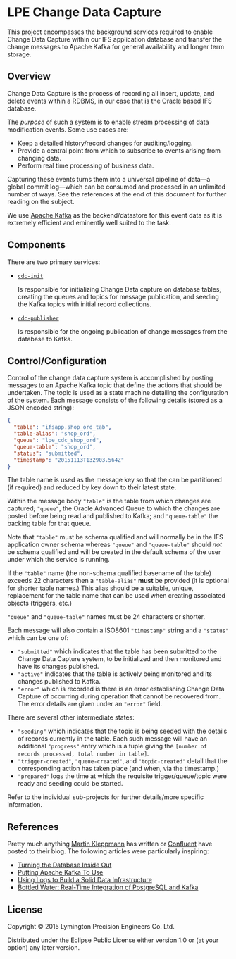 # LPE Change Data Capture

This project encompasses the background services required to enable
Change Data Capture within our IFS application database and transfer
the change messages to Apache Kafka for general availability and
longer term storage.

## Overview

Change Data Capture is the process of recording all insert, update,
and delete events within a RDBMS, in our case that is the Oracle based
IFS database.

The _purpose_ of such a system is to enable stream processing of data
modification events. Some use cases are:

* Keep a detailed history/record changes for auditing/logging.
* Provide a central point from which to subscribe to events arising
  from changing data.
* Perform real time processing of business data.

Capturing these events turns them into a universal pipeline of data—a
global commit log—which can be consumed and processed in an unlimited
number of ways. See the references at the end of this document for
further reading on the subject.

We use [Apache Kafka][kafka] as the backend/datastore for this event
data as it is extremely efficient and eminently well suited to the
task.

[kafka]: http://kafka.apache.org/

## Components

There are two primary services:

* [`cdc-init`](cdc-init/)

  Is responsible for initializing Change Data capture on database
  tables, creating the queues and topics for message publication, and
  seeding the Kafka topics with initial record collections.
* [`cdc-publisher`](cdc-publisher/)

  Is responsible for the ongoing publication of change messages from
  the database to Kafka.

## Control/Configuration

Control of the change data capture system is accomplished by posting
messages to an Apache Kafka topic that define the actions that should
be undertaken. The topic is used as a state machine detailing the
configuration of the system. Each message consists of the following
details (stored as a JSON encoded string):

```json
{
  "table": "ifsapp.shop_ord_tab",
  "table-alias": "shop_ord",
  "queue": "lpe_cdc_shop_ord",
  "queue-table": "shop_ord",
  "status": "submitted",
  "timestamp": "20151113T132903.564Z"
}
```

The table name is used as the message key so that the can be
partitioned (if required) and reduced by key down to their latest
state.

Within the message body `"table"` is the table from which changes are
captured; `"queue"`, the Oracle Advanced Queue to which the changes
are posted before being read and published to Kafka; and
`"queue-table"` the backing table for that queue.

Note that `"table"` must be schema qualified and will normally be in
the IFS application owner schema whereas `"queue"` and `"queue-table"`
should _not_ be schema qualified and will be created in the default
schema of the user under which the service is running.

If the `"table"` name (the non-schema qualified basename of the table)
exceeds 22 characters then a `"table-alias"` **must** be provided (it
is optional for shorter table names.) This alias should be a suitable,
unique, replacement for the table name that can be used when creating
associated objects (triggers, etc.)

`"queue"` and `"queue-table"` names must be 24 characters or shorter.

Each message will also contain a ISO8601 `"timestamp"` string and a
`"status"` which can be one of:

* `"submitted"` which indicates that the table has been submitted to
  the Change Data Capture system, to be initialized and then monitored
  and have its changes published.
* `"active"` indicates that the table is actively being monitored and
  its changes published to Kafka.
* `"error"` which is recorded is there is an error establishing Change
  Data Capture of occurring during operation that cannot be recovered
  from. The error details are given under an `"error"` field.

There are several other intermediate states:

* `"seeding"` which indicates that the topic is being seeded with the
  details of records currently in the table. Each such message will
  have an additional `"progress"` entry which is a tuple giving the
  `[number of records processed, total number in table]`.
* `"trigger-created"`, `"queue-created"`, and `"topic-created"` detail
  that the corresponding action has taken place (and when, via the
  timestamp.)
* `"prepared"` logs the time at which the requisite
  trigger/queue/topic were ready and seeding could be started.

Refer to the individual sub-projects for further details/more specific
information.

## References

Pretty much anything [Martin Kleppmann][mkleppmann] has written or
[Confluent] have posted to their blog. The following articles were
particularly inspiring:

* [Turning the Database Inside Out](http://www.confluent.io/blog/turning-the-database-inside-out-with-apache-samza/)
* [Putting Apache Kafka To Use](http://www.confluent.io/blog/stream-data-platform-1/)
* [Using Logs to Build a Solid Data Infrastructure](http://www.confluent.io/blog/using-logs-to-build-a-solid-data-infrastructure-or-why-dual-writes-are-a-bad-idea/)
* [Bottled Water: Real-Time Integration of PostgreSQL and Kafka](http://martin.kleppmann.com/2015/04/23/bottled-water-real-time-postgresql-kafka.html)

[mkleppmann]: http://martin.kleppmann.com/
[Confluent]: http://www.confluent.io/

## License

Copyright © 2015 Lymington Precision Engineers Co. Ltd.

Distributed under the Eclipse Public License either version 1.0 or (at
your option) any later version.

